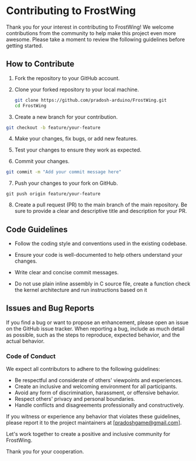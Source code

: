 # Contributing to FrostWing

Thank you for your interest in contributing to FrostWing! We welcome contributions from the community to help make this project even more awesome. Please take a moment to review the following guidelines before getting started.

## How to Contribute

1. Fork the repository to your GitHub account.

2. Clone your forked repository to your local machine.

   ```bash
   git clone https://github.com/pradosh-arduino/FrostWing.git
   cd FrostWing
   ```

3. Create a new branch for your contribution.
```bash
git checkout -b feature/your-feature
```
4. Make your changes, fix bugs, or add new features.

5. Test your changes to ensure they work as expected.

6. Commit your changes.
```bash
git commit -m "Add your commit message here"
```
7. Push your changes to your fork on GitHub.
```
git push origin feature/your-feature
```
8. Create a pull request (PR) to the main branch of the main repository. Be sure to provide a clear and descriptive title and description for your PR.

## Code Guidelines

- Follow the coding style and conventions used in the existing codebase.

- Ensure your code is well-documented to help others understand your changes.

- Write clear and concise commit messages.

- Do not use plain inline assembly in C source file, create a function check the kernel architecture and run instructions based on it

## Issues and Bug Reports

If you find a bug or want to propose an enhancement, please open an issue on the GitHub issue tracker. When reporting a bug, include as much detail as possible, such as the steps to reproduce, expected behavior, and the actual behavior.

### Code of Conduct

We expect all contributors to adhere to the following guidelines:

- Be respectful and considerate of others' viewpoints and experiences.
- Create an inclusive and welcoming environment for all participants.
- Avoid any form of discrimination, harassment, or offensive behavior.
- Respect others' privacy and personal boundaries.
- Handle conflicts and disagreements professionally and constructively.

If you witness or experience any behavior that violates these guidelines, please report it to the project maintainers at [pradoshgame@gmail.com].

Let's work together to create a positive and inclusive community for FrostWing.

Thank you for your cooperation.